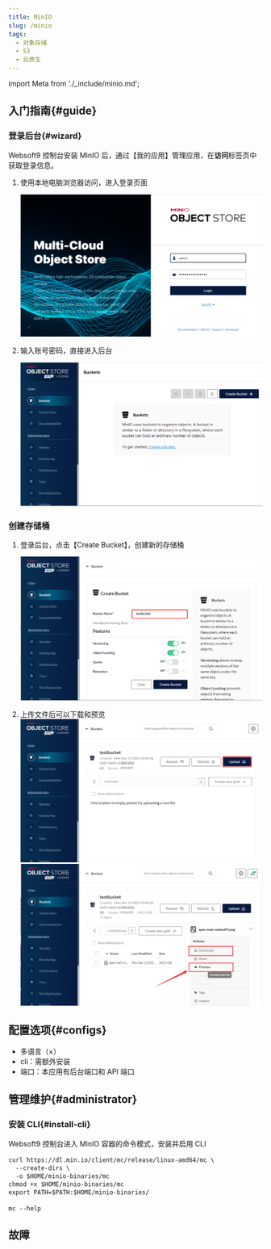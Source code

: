 ```yaml
---
title: MinIO
slug: /minio
tags:
  - 对象存储
  - S3
  - 云原生
---
```


import Meta from './_include/minio.md';

<Meta name="meta" />

## 入门指南{#guide}

### 登录后台{#wizard}

Websoft9 控制台安装 MinIO 后，通过【我的应用】管理应用，在**访问**标签页中获取登录信息。  

1. 使用本地电脑浏览器访问，进入登录页面

   ![](./assets/minio-login-websoft9.png)

2. 输入账号密码，直接进入后台

   ![](./assets/minio-main-websoft9.png)

### 创建存储桶

1. 登录后台，点击【Create Bucket】，创建新的存储桶

   ![](./assets/minio-bucket-websoft9.png)

2. 上传文件后可以下载和预览
   ![](./assets/minio-upload-websoft9.png)
   ![](./assets/minio-preview-websoft9.png)

## 配置选项{#configs}

- 多语言（×）
- cli：需额外安装
- 端口：本应用有后台端口和 API 端口

## 管理维护{#administrator}

### 安装 CLI{#install-cli}

Websoft9 控制台进入 MinIO 容器的命令模式，安装并启用 CLI

```
curl https://dl.min.io/client/mc/release/linux-amd64/mc \
  --create-dirs \
  -o $HOME/minio-binaries/mc
chmod +x $HOME/minio-binaries/mc
export PATH=$PATH:$HOME/minio-binaries/

mc --help    
```

## 故障